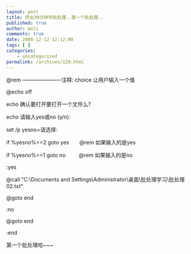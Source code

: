 ```yaml
---
layout: post
title: 挤出30分钟学批处理..第一个批处理..
published: true
author: moli
comments: true
date: 2008-12-12 12:12:00
tags: [ ]
categories:
    - uncategorized
permalink: /archives/120.html
---
```

@rem &#8212;&#8212;&#8212;&#8212;&#8212;&#8212;&#8212;-注释: choice 让用户输入一个值

@echo off
  
echo 确认要打开要打开一个文件么?
  
echo 请输入yes或no (y/n):
  
set /p yesno=请选择:
  
if %yesno%==2 goto yes&nbsp;&nbsp;&nbsp;&nbsp;&nbsp;&nbsp; @rem 如果输入的是yes
  
if %yesno%==1 goto no&nbsp;&nbsp;&nbsp;&nbsp;&nbsp;&nbsp;&nbsp;&nbsp; @rem 如果输入的是no

:yes
   
@call "C:\Documents and Settings\Administrator\桌面\批处理学习\批处理02.txt"
   
@goto end
  
:no
   
@goto end
  
:end 

第一个批处理哈~~~